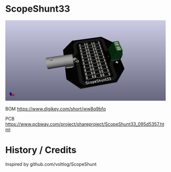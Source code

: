 # ScopeShunt33

![](pcb/ScopeShunt33.jpg)

BOM https://www.digikey.com/short/ww8q9bfq

PCB https://www.pcbway.com/project/shareproject/ScopeShunt33_095d5357.html

# History / Credits
Inspired by github.com/voltlog/ScopeShunt
